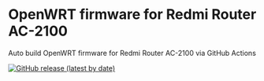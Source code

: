 # OpenWRT firmware for Redmi Router AC-2100

Auto build OpenWRT firmware for Redmi Router AC-2100 via GitHub Actions

[![GitHub release (latest by date)](https://img.shields.io/github/v/release/kavern1128/RedMi-AC2100-OpenWrt?style=for-the-badge&label=Download)](https://github.com/kavern1128/RedMi-AC2100-OpenWrt/releases/latest)
